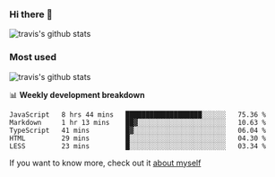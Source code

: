 ### Hi there 👋

<!--
**HondryTravis/HondryTravis** is a ✨ _special_ ✨ repository because its `README.md` (this file) appears on your GitHub profile.

Here are some ideas to get you started:

- 🔭 I’m currently working on ...
- 🌱 I’m currently learning ...
- 👯 I’m looking to collaborate on ...
- 🤔 I’m looking for help with ...
- 💬 Ask me about ...
- 📫 How to reach me: ...
- 😄 Pronouns: ...
- ⚡ Fun fact: ...
-->

![travis's github stats](https://github-readme-stats.vercel.app/api?username=HondryTravis&hide=stars)
### Most used
![travis's github stats](https://github-readme-stats.anuraghazra1.vercel.app/api/top-langs/?username=HondryTravis&layout=compact&hide_title=true)

📊 **Weekly development breakdown**

<!--START_SECTION:waka-->
```text
JavaScript   8 hrs 44 mins   ███████████████████░░░░░░   75.36 % 
Markdown     1 hr 13 mins    ██▓░░░░░░░░░░░░░░░░░░░░░░   10.63 % 
TypeScript   41 mins         █▓░░░░░░░░░░░░░░░░░░░░░░░   06.04 % 
HTML         29 mins         █░░░░░░░░░░░░░░░░░░░░░░░░   04.30 % 
LESS         23 mins         █░░░░░░░░░░░░░░░░░░░░░░░░   03.34 % 
```
<!--END_SECTION:waka-->

If you want to know more, check out it [about myself](https://hondrytravis.github.io/)
